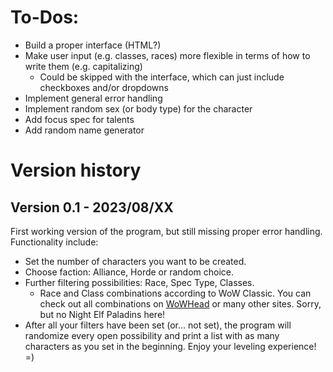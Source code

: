 # To-Dos:
- Build a proper interface (HTML?)
- Make user input (e.g. classes, races) more flexible in terms of how to write them (e.g. capitalizing)
    - Could be skipped with the interface, which can just include checkboxes and/or dropdowns
- Implement general error handling
- Implement random sex (or body type) for the character
- Add focus spec for talents
- Add random name generator

# Version history

## Version 0.1 - 2023/08/XX
First working version of the program, but still missing proper error handling. Functionality include:
- Set the number of characters you want to be created.
- Choose faction: Alliance, Horde or random choice.
- Further filtering possibilities: Race, Spec Type, Classes.
    - Race and Class combinations according to WoW Classic. You can check out all combinations on [WoWHead](https://www.wowhead.com/classic/guide/classic-wow-classes-and-talent-overview#class-race-combinations) or many other sites. Sorry, but no Night Elf Paladins here!
- After all your filters have been set (or... not set), the program will randomize every open possibility and print a list with as many characters as you set in the beginning. Enjoy your leveling experience! =)